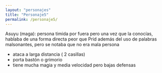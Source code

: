 ```yaml
---
layout: "personajes"
title: "Personaje5"
permalink: /personaje5/
---
```

Asuyu (maga): persona timida por fuera pero una vez que la conocías, hablaba de una forma directa peor que Prid además del uso de palabras
malsonantes, pero se notaba que no era mala persona
  - ataca a larga distancia ( 2 casillas)
  - porta bastón o grimorio
  - tiene mucha magia y media velocidad pero bajas defensas
